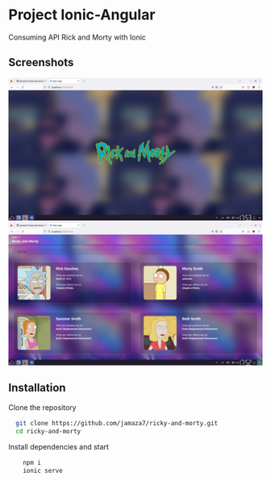 # Project Ionic-Angular

Consuming API Rick and Morty with Ionic

## Screenshots

![App Screenshot](src/assets/demo/iconic_home.png)
![App Screenshot](src/assets/demo/ionic_ricky.png)

## Installation

Clone the repository

```bash
  git clone https://github.com/jamaza7/ricky-and-morty.git
  cd ricky-and-morty
```

Install dependencies and start

```
    npm i
    ionic serve
```
